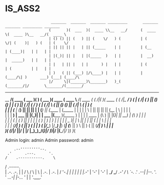 # IS_ASS2



                         _______  _______  _______ _________       _______  _______ _________ _______                                 
                        (       )(  ___  )(  ____ \\__   __/      (  ____ \(  ____ )\__   __/(  ____ \                                
                        | () () || (   ) || (    \/   ) (         | (    \/| (    )|   ) (   | (    \/                                
                        | || || || |   | || (_____    | |         | (__    | (____)|   | |   | |                                      
                        | |(_)| || |   | |(_____  )   | |         |  __)   |  _____)   | |   | |                                      
                        | |   | || |   | |      ) |   | |         | (      | (         | |   | |                                      
                        | )   ( || (___) |/\____) |   | |         | (____/\| )      ___) (___| (____/\                                
                        |/     \|(_______)\_______)   )_(         (_______/|/       \_______/(_______/                                
                                                                                                                                      
_________ _______  _______  _______          _______  _______  _______ _________ _______  _        _______  _______  _       _________
\__   __/(  ____ \(  ___  )(       )        (  ___  )(  ____ \(  ____ \\__   __/(  ____ \( (    /|(       )(  ____ \( (    /|\__   __/
   ) (   | (    \/| (   ) || () () |        | (   ) || (    \/| (    \/   ) (   | (    \/|  \  ( || () () || (    \/|  \  ( |   ) (   
   | |   | (__    | (___) || || || |        | (___) || (_____ | (_____    | |   | |      |   \ | || || || || (__    |   \ | |   | |   
   | |   |  __)   |  ___  || |(_)| |        |  ___  |(_____  )(_____  )   | |   | | ____ | (\ \) || |(_)| ||  __)   | (\ \) |   | |   
   | |   | (      | (   ) || |   | |        | (   ) |      ) |      ) |   | |   | | \_  )| | \   || |   | || (      | | \   |   | |   
   | |   | (____/\| )   ( || )   ( |        | )   ( |/\____) |/\____) |___) (___| (___) || )  \  || )   ( || (____/\| )  \  |   | |   
   )_(   (_______/|/     \||/     \|        |/     \|\_______)\_______)\_______/(_______)|/    )_)|/     \|(_______/|/    )_)   )_(   
                                                                                                                                      



Admin login: admin
Admin password: admin


        .--'''''''''--.
     .'      .---.      '.
    /    .-----------.    \
   /        .-----.        \
   |       .-.   .-.       |
   |      /   \ /   \      |
    \    | .-. | .-. |    /
     '-._| | | | | | |_.-'
         | '-' | '-' |
          \___/ \___/
       _.-'  /   \  `-._
     .' _.--|     |--._ '.
     ' _...-|     |-..._ '
            |     |
            '.___.'